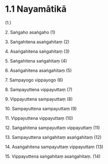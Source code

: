 # 1.1 Nayamātikā

(1.)

2\. Saṅgaho asaṅgaho (1)

3\. Saṅgahitena asaṅgahitaṃ (2)

4\. Asaṅgahitena saṅgahitaṃ (3)

5\. Saṅgahitena saṅgahitaṃ (4)

6\. Asaṅgahitena asaṅgahitaṃ (5)

7\. Sampayogo vippayogo (6)

8\. Sampayuttena vippayuttaṃ (7)

9\. Vippayuttena sampayuttaṃ (8)

10\. Sampayuttena sampayuttaṃ (9)

11\. Vippayuttena vippayuttaṃ (10)

12\. Saṅgahitena sampayuttaṃ vippayuttaṃ (11)

13\. Sampayuttena saṅgahitaṃ asaṅgahitaṃ (12)

14\. Asaṅgahitena sampayuttaṃ vippayuttaṃ (13)

15\. Vippayuttena saṅgahitaṃ asaṅgahitaṃ. (14)
